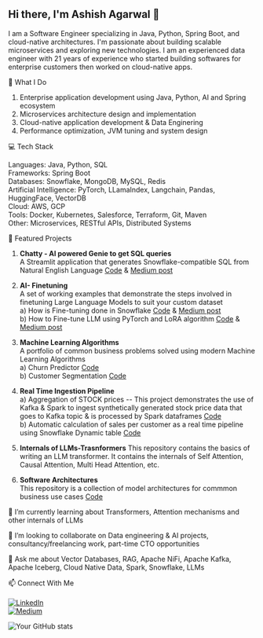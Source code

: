 ## Hi there, I'm Ashish Agarwal 👋

I am a Software Engineer specializing in Java, Python, Spring Boot, and cloud-native architectures. I'm passionate about building scalable microservices and exploring new technologies.
I am an experienced data engineer with 21 years of experience who started building softwares for enterprise customers then worked on cloud-native apps. 

🔭 What I Do

1. Enterprise application development using Java, Python, AI and Spring ecosystem <br>
2. Microservices architecture design and implementation <br>
3. Cloud-native application development & Data Enginering<br>
4. Performance optimization, JVM tuning and system design <br>

💻 Tech Stack

Languages: Java, Python, SQL<br>
Frameworks: Spring Boot <br>
Databases: Snowflake, MongoDB, MySQL, Redis <br>
Artificial Intelligence: PyTorch, LLamaIndex, Langchain, Pandas, HuggingFace, VectorDB <br>
Cloud: AWS, GCP <br>
Tools: Docker, Kubernetes, Salesforce, Terraform, Git, Maven <br>
Other: Microservices, RESTful APIs, Distributed Systems

🌱 Featured Projects
1. **Chatty - AI powered Genie to get SQL queries**
<br>A Streamlit application that generates Snowflake-compatible SQL from Natural English Language [Code](https://github.com/toashishagarwal/Snowflake-AI) & [Medium post](https://toashishagarwal.medium.com/from-natural-language-to-sql-approaches-and-challenges-in-text2sql-d1252ff86321)

2. **AI- Finetuning**
<br>A set of working examples that demonstrate the steps involved in finetuning Large Language Models to suit your custom dataset <br>
a) How is Fine-tuning done in Snowflake [Code](https://github.com/toashishagarwal/Snowflake-AI/tree/main/3%20Fine%20Tuning%20LLM%20Model) & [Medium post](https://toashishagarwal.medium.com/fine-tune-llm-model-using-snowflake-cortex-practical-use-case-5328a3f9038c) <br>
b) How to Fine-tune LLM using PyTorch and LoRA algorithm [Code](https://github.com/toashishagarwal/DeepLearningPyTorch/blob/main/DemoFineTuningLLM.ipynb) & [Medium post](https://toashishagarwal.medium.com/how-to-fine-tune-a-llm-using-lora-5fdb6dea11a6)

3. **Machine Learning Algorithms**<br>
A portfolio of common business problems solved using modern Machine Learning Algorithms <br>
a) Churn Predictor [Code](https://github.com/toashishagarwal/ML-Programs/tree/main/ChurnPredictor) <br>
b) Customer Segmentation [Code](https://github.com/toashishagarwal/ML-Programs/tree/main/CustomerSegmentation)

4. **Real Time Ingestion Pipeline** <br>
a) Aggregation of STOCK prices -- This project demonstrates the use of Kafka & Spark to ingest synthetically generated stock price data that goes to Kafka topic & is processed by Spark dataframes [Code](https://github.com/toashishagarwal/demoRealTimePipeline)  <br>
b) Automatic calculation of sales per customer as a real time pipeline using Snowflake Dynamic table [Code](https://github.com/toashishagarwal/Snowflake-AI/blob/main/SnowflakeETL_DynamicTables.sql)

5. **Internals of LLMs-Trasnformers**
This repository contains the basics of writing an LLM transformer. It contains the internals of Self Attention, Causal Attention, Multi Head Attention, etc.

6. **Software Architectures** <br>
This repository is a collection of model architectures for commmon business use cases [Code](https://github.com/toashishagarwal/ArchitectureDiagrams)

🌱 I’m currently learning about Transformers, Attention mechanisms and other internals of LLMs

👯 I’m looking to collaborate on Data engineering & AI projects, consultancy/freelancing work, part-time CTO opportunities

💬 Ask me about Vector Databases, RAG, Apache NiFi, Apache Kafka, Apache Iceberg, Cloud Native Data, Spark, Snowflake, LLMs

📫 Connect With Me <br> <br>
[![LinkedIn](https://img.shields.io/badge/LinkedIn-0077B5?style=for-the-badge&logo=linkedin&logoColor=white)](https://www.linkedin.com/in/toashishagarwal15) <br>
[![Medium](https://img.shields.io/badge/Medium-12100E?style=for-the-badge&logo=medium&logoColor=white)](https://toashishagarwal.medium.com/)


![Your GitHub stats](https://github-readme-stats.vercel.app/api?username=toashishagarwal&show_icons=true&theme=transparent)

